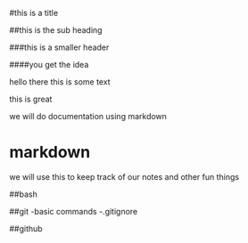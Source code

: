 #this is a title

##this is the sub heading

###this is a smaller header

####you get the idea

hello there this is some text

this is great

we will do documentation using markdown

# markdown
we will use this to keep track of our notes and other fun things

##bash

##git
-basic commands
-.gitignore

##github

